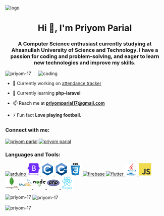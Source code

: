 ![logo](https://media.licdn.com/dms/image/v2/D4D12AQF_cx95_5-A6Q/article-cover_image-shrink_600_2000/article-cover_image-shrink_600_2000/0/1696941950966?e=2147483647&v=beta&t=UBJtb2DNrQXk8LMZEeF2oppqfarSmGX8H7JBHT7zYa4)
<h1 align="center">Hi 👋, I'm Priyom Parial</h1>
<h3 align="center"> A Computer Science enthusiast currently studying at Ahsanullah University of Science and Technology. I have a passion for coding and problem-solving, and eager to learn new technologies and improve my skills.</h3>

<img align="right" alt="coding" width="400" src="https://media2.giphy.com/media/VbnUQpnihPSIgIXuZv/200w.gif?cid=6c09b952lmbyuq6fggmjpaiyftxjao8fxm67fd0aej2cpan8&ep=v1_gifs_search&rid=200w.gif&ct=g">

<p align="left"> <img src="https://komarev.com/ghpvc/?username=priyom-17&label=Profile%20views&color=0e75b6&style=flat" alt="priyom-17" /> </p>

- 🔭 Currently working on [attendance tracker](https://github.com/PDOX103/Attendance-Tracker.git)

- 🌱 Currently learning **php-laravel**

- 📫 Reach me at **priyomparial17@gmail.com**

- ⚡ Fun fact **Love playing football.**

<h3 align="left">Connect with me:</h3>
<p align="left">
<a href="https://linkedin.com/in/priyom parial" target="blank"><img align="center" src="https://raw.githubusercontent.com/rahuldkjain/github-profile-readme-generator/master/src/images/icons/Social/linked-in-alt.svg" alt="priyom parial" height="30" width="40" /></a>
<a href="https://fb.com/priyom parial" target="blank"><img align="center" src="https://raw.githubusercontent.com/rahuldkjain/github-profile-readme-generator/master/src/images/icons/Social/facebook.svg" alt="priyom parial" height="30" width="40" /></a>
</p>

<h3 align="left">Languages and Tools:</h3>
<p align="left"> <a href="https://www.arduino.cc/" target="_blank" rel="noreferrer"> <img src="https://cdn.worldvectorlogo.com/logos/arduino-1.svg" alt="arduino" width="40" height="40"/> </a> <a href="https://getbootstrap.com" target="_blank" rel="noreferrer"> <img src="https://raw.githubusercontent.com/devicons/devicon/master/icons/bootstrap/bootstrap-plain-wordmark.svg" alt="bootstrap" width="40" height="40"/> </a> <a href="https://www.cprogramming.com/" target="_blank" rel="noreferrer"> <img src="https://raw.githubusercontent.com/devicons/devicon/master/icons/c/c-original.svg" alt="c" width="40" height="40"/> </a> <a href="https://www.w3schools.com/cpp/" target="_blank" rel="noreferrer"> <img src="https://raw.githubusercontent.com/devicons/devicon/master/icons/cplusplus/cplusplus-original.svg" alt="cplusplus" width="40" height="40"/> </a> <a href="https://www.w3schools.com/css/" target="_blank" rel="noreferrer"> <img src="https://raw.githubusercontent.com/devicons/devicon/master/icons/css3/css3-original-wordmark.svg" alt="css3" width="40" height="40"/> </a> <a href="https://firebase.google.com/" target="_blank" rel="noreferrer"> <img src="https://www.vectorlogo.zone/logos/firebase/firebase-icon.svg" alt="firebase" width="40" height="40"/> </a> <a href="https://flutter.dev" target="_blank" rel="noreferrer"> <img src="https://www.vectorlogo.zone/logos/flutterio/flutterio-icon.svg" alt="flutter" width="40" height="40"/> </a> <a href="https://www.java.com" target="_blank" rel="noreferrer"> <img src="https://raw.githubusercontent.com/devicons/devicon/master/icons/java/java-original.svg" alt="java" width="40" height="40"/> </a> <a href="https://developer.mozilla.org/en-US/docs/Web/JavaScript" target="_blank" rel="noreferrer"> <img src="https://raw.githubusercontent.com/devicons/devicon/master/icons/javascript/javascript-original.svg" alt="javascript" width="40" height="40"/> </a> <a href="https://www.mongodb.com/" target="_blank" rel="noreferrer"> <img src="https://raw.githubusercontent.com/devicons/devicon/master/icons/mongodb/mongodb-original-wordmark.svg" alt="mongodb" width="40" height="40"/> </a> <a href="https://www.mysql.com/" target="_blank" rel="noreferrer"> <img src="https://raw.githubusercontent.com/devicons/devicon/master/icons/mysql/mysql-original-wordmark.svg" alt="mysql" width="40" height="40"/> </a> <a href="https://nodejs.org" target="_blank" rel="noreferrer"> <img src="https://raw.githubusercontent.com/devicons/devicon/master/icons/nodejs/nodejs-original-wordmark.svg" alt="nodejs" width="40" height="40"/> </a> <a href="https://www.php.net" target="_blank" rel="noreferrer"> <img src="https://raw.githubusercontent.com/devicons/devicon/master/icons/php/php-original.svg" alt="php" width="40" height="40"/> </a> <a href="https://reactjs.org/" target="_blank" rel="noreferrer"> <img src="https://raw.githubusercontent.com/devicons/devicon/master/icons/react/react-original-wordmark.svg" alt="react" width="40" height="40"/> </a> </p>

<p><img align="left" src="https://github-readme-stats.vercel.app/api/top-langs?username=priyom-17&show_icons=true&locale=en&layout=compact" alt="priyom-17" /></p>

<p>&nbsp;<img align="center" src="https://github-readme-stats.vercel.app/api?username=priyom-17&show_icons=true&locale=en" alt="priyom-17" /></p>

<p><img align="center" src="https://github-readme-streak-stats.herokuapp.com/?user=priyom-17&" alt="priyom-17" /></p>
